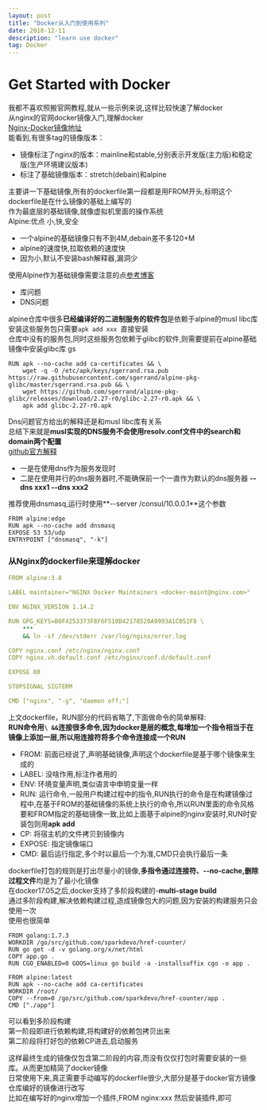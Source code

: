 ```yaml
---
layout: post
title: "Docker从入门到使用系列"
date: 2018-12-11  
description: "learn use docker"
tag: Docker  
---  
```


# Get Started with Docker

我都不喜欢照搬官网教程,就从一些示例来说,这样比较快速了解docker  
从nginx的官网docker镜像入门,理解docker  
[Nginx-Docker镜像地址](https://hub.docker.com/_/nginx/)  
能看到,有很多tag的镜像版本：  

- 镜像标注了nginx的版本：mainline和stable,分别表示开发版(主力版)和稳定版(生产环境建议版本)  
- 标注了基础镜像版本：stretch(debain)和alpine  

主要讲一下基础镜像,所有的dockerfile第一段都是用FROM开头,标明这个dockerfile是在什么镜像的基础上编写的  
作为最底层的基础镜像,就像虚拟机里面的操作系统  
Alpine:优点 小,快,安全  

- 一个alpine的基础镜像只有不到4M,debain差不多120+M  
- alpine的速度快,拉取依赖的速度快  
- 因为小,默认不安装bash解释器,漏洞少  

使用Alpine作为基础镜像需要注意的点[参考博客](http://blog.51cto.com/laodou/2156254)  

- 库问题  
- DNS问题  

alpine仓库中很多**已经编译好的二进制服务的软件包**是依赖于alpine的musl libc库  
安装这些服务包只需要`apk add xxx `直接安装  
仓库中没有的服务包,同时这些服务包依赖于glibc的软件,则需要提前在alpine基础镜像中安装glibc库  gs

```shell
RUN apk --no-cache add ca-certificates && \
    wget -q -O /etc/apk/keys/sgerrand.rsa.pub https://raw.githubusercontent.com/sgerrand/alpine-pkg-glibc/master/sgerrand.rsa.pub && \
    wget https://github.com/sgerrand/alpine-pkg-glibc/releases/download/2.27-r0/glibc-2.27-r0.apk && \
    apk add glibc-2.27-r0.apk
```  

Dns问题官方给出的解释还是和musl libc库有关系  
总结下来就是**musl实现的DNS服务不会使用resolv.conf文件中的search和domain两个配置**  
[github官方解释](https://github.com/gliderlabs/docker-alpine/blob/master/docs/caveats.md#dns)  

- 一是在使用dns作为服务发现时  
- 二是在使用并行的dns服务器时,不能确保前一个一直作为默认的dns服务器 **--dns xxx1 --dns xxx2**  

推荐使用dnsmasq,运行时使用**--server /consul/10.0.0.1**这个参数  

```shell
FROM alpine:edge
RUN apk --no-cache add dnsmasq
EXPOSE 53 53/udp
ENTRYPOINT ["dnsmasq", "-k"]
```

### 从Nginx的dockerfile来理解docker

```yml
FROM alpine:3.8

LABEL maintainer="NGINX Docker Maintainers <docker-maint@nginx.com>"

ENV NGINX_VERSION 1.14.2

RUN GPG_KEYS=B0F4253373F8F6F510D42178520A9993A1C052F8 \
	***
	&& ln -sf /dev/stderr /var/log/nginx/error.log

COPY nginx.conf /etc/nginx/nginx.conf
COPY nginx.vh.default.conf /etc/nginx/conf.d/default.conf

EXPOSE 80

STOPSIGNAL SIGTERM

CMD ["nginx", "-g", "daemon off;"]

```

上文dockerfile，RUN部分的代码省略了,下面做命令的简单解释:  
**RUN命令用`\ &&`连接很多命令,因为docker是层的概念,每增加一个指令相当于在镜像上添加一层,所以用连接符将多个命令连接成一个RUN**  

- FROM: 前面已经说了,声明基础镜像,声明这个dockerfile是基于哪个镜像来生成的  
- LABEL: 没啥作用,标注作者用的  
- ENV: 环境变量声明,类似语言中申明变量一样  
- RUN: 运行命令,一般用户构建过程中的指令,RUN执行的命令是在构建镜像过程中,在基于FROM的基础镜像的系统上执行的命令,所以RUN里面的命令风格要和FROM指定的基础镜像一致,比如上面基于alpine的nginx安装时,RUN时安装包则用**apk add**  
- CP: 将宿主机的文件拷贝到镜像内  
- EXPOSE: 指定镜像端口  
- CMD: 最后运行指定,多个时以最后一个为准,CMD只会执行最后一条  

dockerfile打包的规则是打出尽量小的镜像,**多指令通过连接符、--no-cache,删除过程文件**均是为了最小化镜像  
在docker17.05之后,docker支持了多阶段构建的-**multi-stage build**  
通过多阶段构建,解决依赖构建过程,造成镜像包大的问题,因为安装的构建服务只会使用一次  
使用也很简单  

```
FROM golang:1.7.3
WORKDIR /go/src/github.com/sparkdevo/href-counter/
RUN go get -d -v golang.org/x/net/html
COPY app.go .
RUN CGO_ENABLED=0 GOOS=linux go build -a -installsuffix cgo -o app .
 
FROM alpine:latest
RUN apk --no-cache add ca-certificates
WORKDIR /root/
COPY --from=0 /go/src/github.com/sparkdevo/href-counter/app .
CMD ["./app"]
```

可以看到多阶段构建  
第一阶段即进行依赖构建,将构建好的依赖包拷贝出来  
第二阶段将打好包的依赖CP进去,启动服务  

这样最终生成的镜像仅包含第二阶段的内容,而没有仅仅打包时需要安装的一些库。从而更加精简了docker镜像  
日常使用下来,真正需要手动编写的dockerfile很少,大部分是基于docker官方镜像仓库编好的镜像进行改写  
比如在编写好的nginx增加一个插件,FROM nginx:xxx 然后安装插件,即可  
